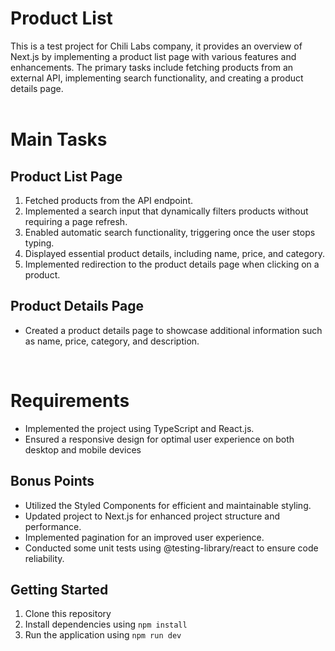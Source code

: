 # Product List

This is a test project for Chili Labs company, it provides an overview of Next.js by implementing a product list page with various features and enhancements. The primary tasks include fetching products from an external API, implementing search functionality, and creating a product details page.<br /><br />

# Main Tasks 

## Product List Page 


1. Fetched products from the API endpoint.
2. Implemented a search input that dynamically filters products without requiring a page refresh.
3. Enabled automatic search functionality, triggering once the user stops typing.
4. Displayed essential product details, including name, price, and category.
5. Implemented redirection to the product details page when clicking on a product.

## Product Details Page

- Created a product details page to showcase additional information such as name, price, category, and description.
<br />

# Requirements

- Implemented the project using TypeScript and React.js.
- Ensured a responsive design for optimal user experience on both desktop and mobile devices

## Bonus Points
 - Utilized the Styled Components for efficient and maintainable styling.
 - Updated project to Next.js for enhanced project structure and performance.
 - Implemented pagination for an improved user experience.
 - Conducted some unit tests using @testing-library/react to ensure code reliability.

## Getting Started

1. Clone this repository
2. Install dependencies using `npm install`
3. Run the application using `npm run dev`<br />